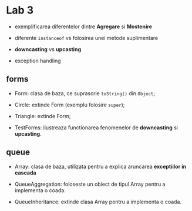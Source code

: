 # Lab 3

- exemplificarea diferentelor dintre **Agregare** si **Mostenire**

- diferente `instanceof` vs folosirea unei metode suplimentare

- **downcasting** vs **upcasting**

- exception handling

## forms

- Form: clasa de baza, ce suprascrie `toString()` din `Object`;

- Circle: extinde Form (exemplu folosire `super`);

- Triangle: extinde Form;

- TestForms: ilustreaza functionarea fenomenelor de **downcasting** si **upcasting**.

## queue

- Array: clasa de baza, utilizata pentru a explica aruncarea **exceptiilor in cascada**

- QueueAggregation: foloseste un obiect de tipul Array pentru a implementa o coada.

- QueueInheritance: extinde clasa Array pentru a implementa o coada.


